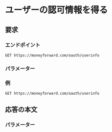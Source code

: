 # ユーザーの認可情報を得る

## 要求

### エンドポイント

```
GET https://moneyforward.com/oauth/userinfo
```

### パラメーター



### 例

```
GET https://moneyforward.com/oauth/userinfo
```

## 応答の本文

### パラメーター
